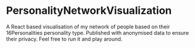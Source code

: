 # PersonalityNetworkVisualization
A React based visualisation of my network of people based on their 16Personalities personality type. Published with anonymised data to ensure their privacy. Feel free to run it and play around. 
